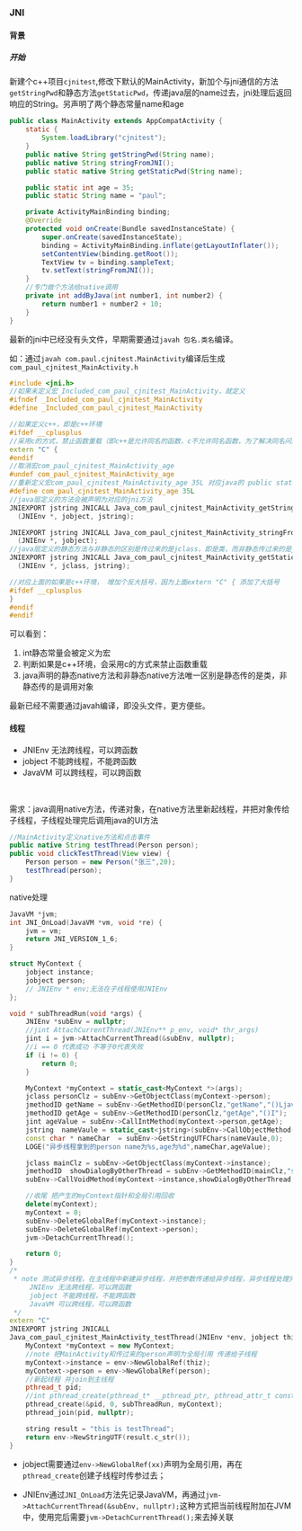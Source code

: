 ### JNI

#### 背景



##### 开始

新建个c++项目`cjnitest`,修改下默认的MainActivity，新加个与jni通信的方法`getStringPwd`和静态方法`getStaticPwd`，传递java层的name过去，jni处理后返回响应的String。另声明了两个静态常量name和age

```java
public class MainActivity extends AppCompatActivity {
    static {
        System.loadLibrary("cjnitest");
    }
    public native String getStringPwd(String name);
    public native String stringFromJNI();
    public static native String getStaticPwd(String name);

    public static int age = 35;
    public static String name = "paul";

    private ActivityMainBinding binding;
    @Override
    protected void onCreate(Bundle savedInstanceState) {
        super.onCreate(savedInstanceState);
        binding = ActivityMainBinding.inflate(getLayoutInflater());
        setContentView(binding.getRoot());
        TextView tv = binding.sampleText;
        tv.setText(stringFromJNI());
    }
    //专门做个方法给native调用
    private int addByJava(int number1, int number2) {
        return number1 + number2 + 10;
    }
}
```

最新的jni中已经没有头文件，早期需要通过`javah 包名.类名`编译。  

如：通过`javah com.paul.cjnitest.MainActivity`编译后生成`com_paul_cjnitest_MainActivity.h`

```c++
#include <jni.h>
//如果未定义宏_Included_com_paul_cjnitest_MainActivity，就定义
#ifndef _Included_com_paul_cjnitest_MainActivity
#define _Included_com_paul_cjnitest_MainActivity

//如果定义c++，即是c++环境
#ifdef __cplusplus
//采用c的方式，禁止函数重载（即c++是允许同名的函数，c不允许同名函数，为了解决同名问题，jni默认采用c的方式）
extern "C" {
#endif
//取消宏com_paul_cjnitest_MainActivity_age
#undef com_paul_cjnitest_MainActivity_age
//重新定义宏com_paul_cjnitest_MainActivity_age 35L 对应java的 public static final int age = 35;
#define com_paul_cjnitest_MainActivity_age 35L
//java层定义的方法会被声明为对应的jni方法
JNIEXPORT jstring JNICALL Java_com_paul_cjnitest_MainActivity_getStringPwd
  (JNIEnv *, jobject, jstring);

JNIEXPORT jstring JNICALL Java_com_paul_cjnitest_MainActivity_stringFromJNI
  (JNIEnv *, jobject);
//java层定义的静态方法与非静态的区别是传过来的是jclass，即是类，而非静态传过来的是jobject，即是对象
JNIEXPORT jstring JNICALL Java_com_paul_cjnitest_MainActivity_getStaticPwd
  (JNIEnv *, jclass, jstring);

//对应上面的如果是c++环境， 增加个反大括号，因为上面extern "C" { 添加了大括号
#ifdef __cplusplus
}
#endif
#endif

```

可以看到：

1. int静态常量会被定义为宏
2. 判断如果是c++环境，会采用c的方式来禁止函数重载
3. java声明的静态native方法和非静态native方法唯一区别是静态传的是类，非静态传的是调用对象

最新已经不需要通过javah编译，即没头文件，更方便些。



#### 线程

+ JNIEnv 无法跨线程，可以跨函数
+ jobject 不能跨线程，不能跨函数
+ JavaVM 可以跨线程，可以跨函数

​	

需求：java调用native方法，传递对象，在native方法里新起线程，并把对象传给子线程，子线程处理完后调用java的UI方法

```java
//MainActivity定义native方法和点击事件
public native String testThread(Person person);
public void clickTestThread(View view) {
    Person person = new Person("张三",20);
    testThread(person);
}
```

native处理

```c++
JavaVM *jvm;
int JNI_OnLoad(JavaVM *vm, void *re) {
    jvm = vm;
    return JNI_VERSION_1_6;
}

struct MyContext {
    jobject instance;
    jobject person;
    // JNIEnv * env;无法在子线程使用JNIEnv
};

void * subThreadRun(void *args) {
    JNIEnv *subEnv = nullptr;
    //jint AttachCurrentThread(JNIEnv** p_env, void* thr_args)
    jint i = jvm->AttachCurrentThread(&subEnv, nullptr);
    //i == 0 代表成功 不等于0代表失败
    if (i != 0) {
        return 0;
    }

    MyContext *myContext = static_cast<MyContext *>(args);
    jclass personClz = subEnv->GetObjectClass(myContext->person);
    jmethodID getName = subEnv->GetMethodID(personClz,"getName","()Ljava/lang/String;");
    jmethodID getAge = subEnv->GetMethodID(personClz,"getAge","()I");
    jint ageValue = subEnv->CallIntMethod(myContext->person,getAge);
    jstring  nameVaule = static_cast<jstring>(subEnv->CallObjectMethod(myContext->person,getName));
    const char * nameChar  = subEnv->GetStringUTFChars(nameVaule,0);
    LOGE("异步线程拿到的person name为%s,age为%d",nameChar,ageValue);

    jclass mainClz = subEnv->GetObjectClass(myContext->instance);
    jmethodID  showDialogByOtherThread = subEnv->GetMethodID(mainClz,"showDialogByOtherThread","(Ljava/lang/String;)V");
    subEnv->CallVoidMethod(myContext->instance,showDialogByOtherThread,subEnv->NewStringUTF("这里异步返回的数据"));

    //收尾 把产生的myContext指针和全局引用回收
    delete(myContext);
    myContext = 0;
    subEnv->DeleteGlobalRef(myContext->instance);
    subEnv->DeleteGlobalRef(myContext->person);
    jvm->DetachCurrentThread();

    return 0;
}
/*
 * note 测试异步线程，在主线程中新建异步线程，并把参数传递给异步线程，异步线程处理完后调用java的方法修改ui
     JNIEnv 无法跨线程，可以跨函数
     jobject 不能跨线程，不能跨函数
     JavaVM 可以跨线程，可以跨函数
 */
extern "C"
JNIEXPORT jstring JNICALL
Java_com_paul_cjnitest_MainActivity_testThread(JNIEnv *env, jobject thiz, jobject person) {
    MyContext *myContext = new MyContext;
    //note 把MainActivity和传过来的person声明为全局引用 传递给子线程
    myContext->instance = env->NewGlobalRef(thiz);
    myContext->person = env->NewGlobalRef(person);
    //新起线程 并join到主线程
    pthread_t pid;
    //int pthread_create(pthread_t* __pthread_ptr, pthread_attr_t const* __attr, void* (*__start_routine)(void*), void*);
    pthread_create(&pid, 0, subThreadRun, myContext);
    pthread_join(pid, nullptr);

    string result = "this is testThread";
    return env->NewStringUTF(result.c_str());
}
```

* jobject需要通过`env->NewGlobalRef(xx)`声明为全局引用，再在`pthread_create`创建子线程时传参过去；  

* JNIEnv通过`JNI_OnLoad`方法先记录JavaVM，再通过`jvm->AttachCurrentThread(&subEnv, nullptr);`这种方式把当前线程附加在JVM中，使用完后需要`jvm->DetachCurrentThread();`来去掉关联




